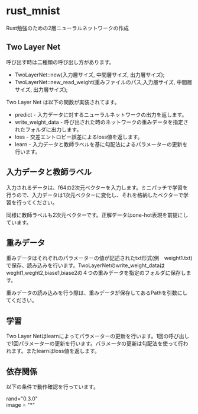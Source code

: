 # rust_mnist
Rust勉強のための2層ニューラルネットワークの作成

## Two Layer Net
呼び出す時は二種類の呼び出し方があります。
+ TwoLayerNet::new(入力層サイズ, 中間層サイズ, 出力層サイズ);
+ TwoLayerNet::new_read_weight(重みファイルのパス,入力層サイズ, 中間層サイズ, 出力層サイズ);

Two Layer Net は以下の関数が実装されてます。
+ predict - 入力データに対するニューラルネットワークの出力を返します。
+ write_weight_data - 呼び出された時のネットワークの重みデータを指定されたフォルダに出力します。
+ loss - 交差エントロピー誤差によるloss値を返します。
+ learn - 入力データと教師ラベルを基に勾配法によるパラメーターの更新を行います。

## 入力データと教師ラベル
入力されるデータは、f64の2次元ベクターを入力します。ミニパッチで学習を行うので、入力データは1次元ベクターに変化し、それを格納したベクターで学習を行ってください。

同様に教師ラベルも2次元ベクターです。正解データはone-hot表現を前提にしています。

## 重みデータ
重みデータはそれぞれのパラメーターの値が記述されたtxt形式(例　weight1.txt)で保存、読み込みを行います。TwoLayerNetのwrite_weight_dataはweght1,weght2,biase1,biase2の４つの重みデータを指定のフォルダに保存します。

重みデータの読み込みを行う際は、重みデータが保存してあるPathを引数にしてください。

## 学習
Two Layer Netはlearnによってパラメーターの更新を行います。1回の呼び出しで1回パラメーターの更新を行います。パラメータの更新は勾配法を使って行われます。またlearnはloss値を返します。

## 依存関係
以下の条件で動作確認を行っています。  

rand="0.3.0"  
image = "*"

